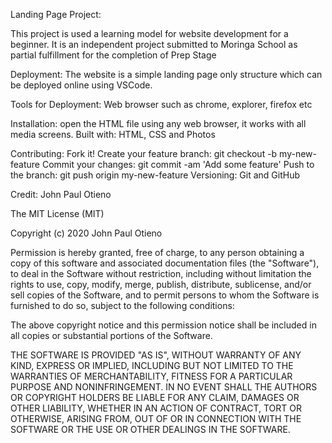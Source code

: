 Landing Page Project:

This project is used a learning model for website development for a beginner. It is an independent project submitted to Moringa School as partial fulfillment for the completion of Prep Stage

Deployment: 
The website is a simple landing page only structure which can be deployed online using VSCode. 

Tools for Deployment: 
Web browser such as chrome, explorer, firefox etc

Installation:
open the HTML file using any web browser, it works with all media screens.
Built with:
HTML, CSS and Photos

Contributing:
Fork it!
Create your feature branch: git checkout -b my-new-feature
Commit your changes: git commit -am 'Add some feature'
Push to the branch: git push origin my-new-feature
Versioning:
Git and GitHub 

Credit:
John Paul Otieno

The MIT License (MIT)

Copyright (c) 2020 John Paul Otieno

Permission is hereby granted, free of charge, to any person obtaining a copy of this software and associated documentation files (the "Software"), to deal in the Software without restriction, including without limitation the rights to use, copy, modify, merge, publish, distribute, sublicense, and/or sell copies of the Software, and to permit persons to whom the Software is furnished to do so, subject to the following conditions:

The above copyright notice and this permission notice shall be included in all copies or substantial portions of the Software.

THE SOFTWARE IS PROVIDED "AS IS", WITHOUT WARRANTY OF ANY KIND, EXPRESS OR IMPLIED, INCLUDING BUT NOT LIMITED TO THE WARRANTIES OF MERCHANTABILITY, FITNESS FOR A PARTICULAR PURPOSE AND NONINFRINGEMENT. IN NO EVENT SHALL THE AUTHORS OR COPYRIGHT HOLDERS BE LIABLE FOR ANY CLAIM, DAMAGES OR OTHER LIABILITY, WHETHER IN AN ACTION OF CONTRACT, TORT OR OTHERWISE, ARISING FROM, OUT OF OR IN CONNECTION WITH THE SOFTWARE OR THE USE OR OTHER DEALINGS IN THE SOFTWARE.